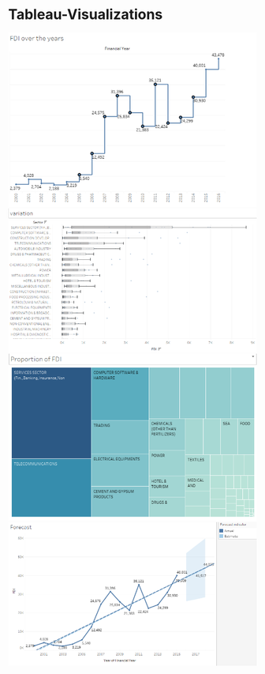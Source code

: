 # Tableau-Visualizations
![](images/pic3.png)<br/>
![](images/pic5.png)<br/>
![](images/pic6.png)<br/>
![](images/pic7.png)<br/>
